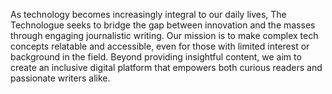 As technology becomes increasingly integral to our daily lives, The Technologue seeks to bridge the gap between innovation and the masses through engaging journalistic writing. Our mission is to make complex tech concepts relatable and accessible, even for those with limited interest or background in the field. Beyond providing insightful content, we aim to create an inclusive digital platform that empowers both curious readers and passionate writers alike.
